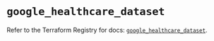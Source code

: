 # `google_healthcare_dataset`

Refer to the Terraform Registry for docs: [`google_healthcare_dataset`](https://registry.terraform.io/providers/hashicorp/google/6.50.0/docs/resources/healthcare_dataset).
